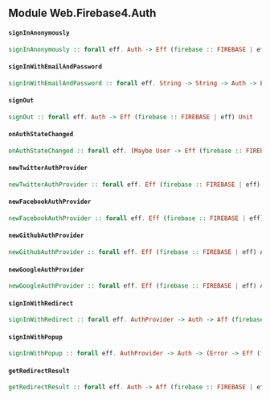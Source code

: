 ## Module Web.Firebase4.Auth

#### `signInAnonymously`

``` purescript
signInAnonymously :: forall eff. Auth -> Eff (firebase :: FIREBASE | eff) Unit
```

#### `signInWithEmailAndPassword`

``` purescript
signInWithEmailAndPassword :: forall eff. String -> String -> Auth -> Eff (firebase :: FIREBASE | eff) Unit
```

#### `signOut`

``` purescript
signOut :: forall eff. Auth -> Eff (firebase :: FIREBASE | eff) Unit
```

#### `onAuthStateChanged`

``` purescript
onAuthStateChanged :: forall eff. (Maybe User -> Eff (firebase :: FIREBASE | eff) Unit) -> Auth -> Eff (firebase :: FIREBASE | eff) Unit
```

#### `newTwitterAuthProvider`

``` purescript
newTwitterAuthProvider :: forall eff. Eff (firebase :: FIREBASE | eff) AuthProvider
```

#### `newFacebookAuthProvider`

``` purescript
newFacebookAuthProvider :: forall eff. Eff (firebase :: FIREBASE | eff) AuthProvider
```

#### `newGithubAuthProvider`

``` purescript
newGithubAuthProvider :: forall eff. Eff (firebase :: FIREBASE | eff) AuthProvider
```

#### `newGoogleAuthProvider`

``` purescript
newGoogleAuthProvider :: forall eff. Eff (firebase :: FIREBASE | eff) AuthProvider
```

#### `signInWithRedirect`

``` purescript
signInWithRedirect :: forall eff. AuthProvider -> Auth -> Aff (firebase :: FIREBASE | eff) Unit
```

#### `signInWithPopup`

``` purescript
signInWithPopup :: forall eff. AuthProvider -> Auth -> (Error -> Eff (firebase :: FIREBASE | eff) Unit) -> (UserCredential -> Eff (firebase :: FIREBASE | eff) Unit) -> Eff (firebase :: FIREBASE | eff) Unit
```

#### `getRedirectResult`

``` purescript
getRedirectResult :: forall eff. Auth -> Aff (firebase :: FIREBASE | eff) UserCredential
```


